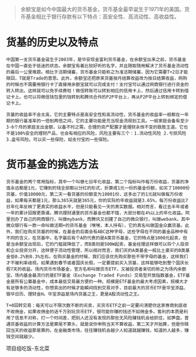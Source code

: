 >余额宝是如今中国最大的货币基金，货币基金最早诞生于1971年的美国。货币基金相比于银行存款有以下特点：高安全性、高流动性、高收益性。

# 货基的历史以及特点
    中国第一支货币基金诞生于2003年，是华安现金富利货币基金，在余额宝出来之前，货币基金在中国一直处于低迷的状态。余额宝有着比较好听的名字，并且随取随用解决了货币基金流动性的最后一公里难题。相比于活期储蓄，货币基金只能称之为准活期储蓄，因为它需要T+2日才能赎回，T就是Trade的意思。此外，余额宝还把原来货基按月结算收益改为按日结算收益，网购的时候也不需要用银行卡了直接用余额宝就可以完成支付！支付宝可以通过网商银行进行资金的转入转出，这样就可以免手续费啦！微信转账可以转到相应的信用卡上，然后通过信用卡转到借记卡上。也可以将微信钱包里的钱转到和腾讯合作的P2P平台上，再从P2P平台上转到绑定的借记卡上。

    货基的收益率不会太高，它的主要特点是高安全性和高流动性，货币基金的收益率一般都在一年期的银行基准率的一倍到两倍之间，它的主要功能是充当现金流规划工具。一般家庭会备有至少3-6个月的家庭支出金额，以备不时之需。合理的资产配置才是理财永恒不变的致胜王道。它也不是100%安全的理财产品，也会有相应的风险，风险主要有三个：1.流动性风险 2.亏损风险 3.盗号风险。可以买一些保险，如支付宝的一些保险。

# 货币基金的挑选方法
    货币基金的两个常用指标，其中一个叫做七日年化收益，第二个指标叫作每万份收益，货基的净值永远都是1元，它赚到的钱全部都以分红的形式，折算成1元一份的基金份额，如买了10000份货基，价值10000元，第二天一看货基的份额变为10001份，这多出了的1元就叫做每万份收益，如果每天都是1元，那么365天就是365元，你的实际的年收益就是3.65%，每万份收益比7日年化率反映了更真实的收益水平，但是只能看见一天的真实数据。相对而言，看过去半年或者一年的累计回报更靠谱。腾讯理财通里的货币基金也都不错，大部分都在4%以上的年化收益。阿里创办了自己的网商银行，叫做mybank，而腾讯又创建了自己的微众银行，叫做webank。其中微众银行有一款一命叫做活期+的货币基金（嘿嘿，本人持有），它的真名叫做国金众赢货基。此外，我们在购买货基的时候，在基金的后面会有ABC这种字母，这些字母在不同的基金品种中有不同的含义，在货基中，名字最后有个A的代表的是A类货币基金，它的特点是1000元起卖，但是当余额宝出现后，它的门槛就降低了，而B类则是500W起卖，基金经理这样做可以将个人投资和企业投资分开，这样便于流动性管理，所以相对而言，我们买的A类基金一般比土豪买的B类基金低0.2%到0.3%左右。在购买基金的时候，我们应该优先购买那些不带字母的基金，这样我们才不被利率歧视。如果遇到春节或者国庆长假，一定要提前买入货基，这样能够吃到整个国庆长假7天的收益。场内货币市场基金，官方名称叫做货币ETF，又被投资者亲切的称之为场内余额宝。场内基金最流行的是ETF基金（Exchange Traded Funds）交易型开放指数基金，ETF基金是所有公募基金中，成本最低交易最方便的一种。规模是ETF基金的最大考虑因素，规模大才有足够多的流动性，你想卖出的时候才能瞬间找到交易对手，目前最大的货币ETF是华宝添益、银华日历、理财金H。华宝添益是场内货基之王，更是A股流动性之王。

    T+0回转交易：每天可以不限次数不断的买卖，买货币ETF之前一定要问清楚你这家券商到底收不收佣金，如果收佣金的话千万别玩货币ETF，很可能你赚的钱还不如佣金多。套利的本质是利用了信息不对称，打一个时间差，把别人还没有发现的那些无风险赚钱机会给抓住，如笋盘。普通货基收益的计算方法是算尾不算头，就是说你申购当天不算收益，第二天才开始算，但是你赎回当天的收益那是算的。在金融类市场，往往赚钱机会越少人知道就越赚钱，知道的人越多，赚钱空间就越少。

项目组吃饭-东北菜


